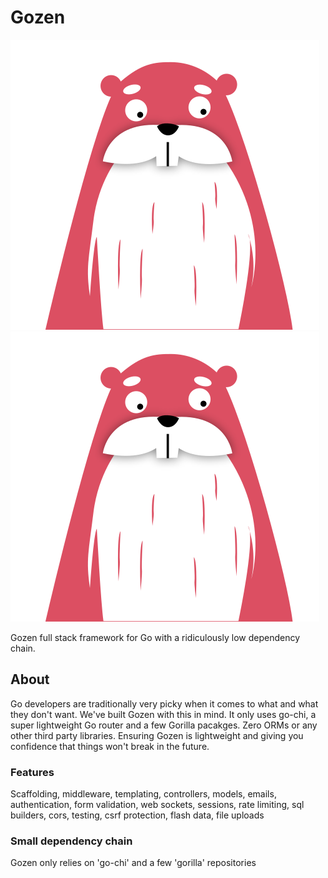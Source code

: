 # Gozen

![Alt text](https://github.com/ignitedcms/gozen/blob/main/resources/images/goph.svg)
<img src="https://github.com/ignitedcms/gozen/blob/main/resources/images/goph.svg">

Gozen full stack framework for Go with a ridiculously low dependency chain.

## About
Go developers are traditionally very picky when it comes to what and what 
they don't want. We've built Gozen with this in mind. It only uses go-chi,
a super lightweight Go router and a few Gorilla pacakges. 
Zero ORMs or any other third party libraries. Ensuring Gozen
is lightweight and giving you confidence that things won't break in the future.

### Features
Scaffolding, middleware, templating, controllers, models, emails,
authentication, form validation, web sockets, sessions, rate limiting,
sql builders, cors, testing, csrf protection, flash data, file uploads

### Small dependency chain
Gozen only relies on 'go-chi' and a few 'gorilla' repositories

